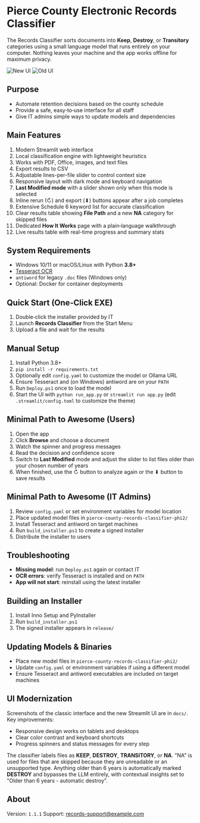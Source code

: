 # Pierce County Electronic Records Classifier

The Records Classifier sorts documents into **Keep**, **Destroy**, or **Transitory** categories using a small language model that runs entirely on your computer. Nothing leaves your machine and the app works offline for maximum privacy.

![New UI](docs/ui_after.png)
![Old UI](docs/ui_before.png)

## Purpose
- Automate retention decisions based on the county schedule
- Provide a safe, easy‑to‑use interface for all staff
- Give IT admins simple ways to update models and dependencies

## Main Features
1. Modern Streamlit web interface
2. Local classification engine with lightweight heuristics
3. Works with PDF, Office, images, and text files
4. Export results to CSV
5. Adjustable lines-per-file slider to control context size
6. Responsive layout with dark mode and keyboard navigation
7. **Last Modified mode** with a slider shown only when this mode is selected
8. Inline rerun (↻) and export (⬇) buttons appear after a job completes
9. Extensive Schedule 6 keyword list for accurate classification
10. Clear results table showing **File Path** and a new **NA** category for skipped files
11. Dedicated **How It Works** page with a plain‑language walkthrough
12. Live results table with real-time progress and summary stats

## System Requirements
- Windows 10/11 or macOS/Linux with Python **3.8+**
- [Tesseract OCR](https://github.com/tesseract-ocr/tesseract)
- `antiword` for legacy `.doc` files (Windows only)
- Optional: Docker for container deployments

## Quick Start (One‑Click EXE)
1. Double‑click the installer provided by IT
2. Launch **Records Classifier** from the Start Menu
3. Upload a file and wait for the results

## Manual Setup
1. Install Python 3.8+
2. `pip install -r requirements.txt`
3. Optionally edit `config.yaml` to customize the model or Ollama URL
4. Ensure Tesseract and (on Windows) antiword are on your `PATH`
5. Run `Deploy.ps1` once to load the model
6. Start the UI with `python run_app.py` or `streamlit run app.py`
   (edit `.streamlit/config.toml` to customize the theme)

## Minimal Path to Awesome (Users)
1. Open the app
2. Click **Browse** and choose a document
3. Watch the spinner and progress messages
4. Read the decision and confidence score
5. Switch to **Last Modified** mode and adjust the slider to list files older than your chosen number of years
6. When finished, use the ↻ button to analyze again or the ⬇ button to save results

## Minimal Path to Awesome (IT Admins)
1. Review `config.yaml` or set environment variables for model location
2. Place updated model files in `pierce-county-records-classifier-phi2/`
3. Install Tesseract and antiword on target machines
4. Run `build_installer.ps1` to create a signed installer
5. Distribute the installer to users

## Troubleshooting
- **Missing model**: run `Deploy.ps1` again or contact IT
- **OCR errors**: verify Tesseract is installed and on `PATH`
- **App will not start**: reinstall using the latest installer

## Building an Installer
1. Install Inno Setup and PyInstaller
2. Run `build_installer.ps1`
3. The signed installer appears in `release/`

## Updating Models & Binaries
- Place new model files in `pierce-county-records-classifier-phi2/`
- Update `config.yaml` or environment variables if using a different model
- Ensure Tesseract and antiword executables are included on target machines

## UI Modernization
Screenshots of the classic interface and the new Streamlit UI are in `docs/`.
Key improvements:
- Responsive design works on tablets and desktops
- Clear color contrast and keyboard shortcuts
- Progress spinners and status messages for every step

The classifier labels files as **KEEP**, **DESTROY**, **TRANSITORY**, or **NA**. "NA" is used for files that are skipped because they are unreadable or an unsupported type. Anything older than 6 years is automatically marked **DESTROY** and bypasses the LLM entirely, with contextual insights set to "Older than 6 years - automatic destroy".

## About
Version: `1.1.1`
Support: [records-support@example.com](mailto:records-support@example.com)

